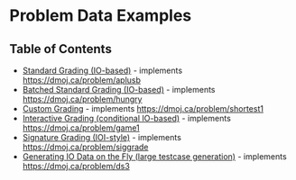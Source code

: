 # Problem Data Examples

## Table of Contents
* [Standard Grading (IO-based)](/problem_examples/standard/aplusb) - implements <https://dmoj.ca/problem/aplusb>
* [Batched Standard Grading (IO-based)](/problem_examples/batched/hungry) - implements <https://dmoj.ca/problem/hungry>
* [Custom Grading](/problem_examples/grader/shortest1) - implements <https://dmoj.ca/problem/shortest1>
* [Interactive Grading (conditional IO-based)](/problem_examples/interactive/game1) - implements <https://dmoj.ca/problem/game1>
* [Signature Grading (IOI-style)](/problem_examples/signature/siggrade) - implements <https://dmoj.ca/problem/siggrade>
* [Generating IO Data on the Fly (large testcase generation)](/problem_examples/generator/ds3) - implements <https://dmoj.ca/problem/ds3>
